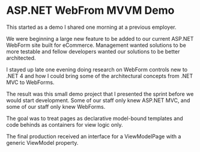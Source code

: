 ASP.NET WebFrom MVVM Demo
=========================

This started as a demo I shared one morning at a previous employer.

We were beginning a large new feature to be added to our current ASP.NET
WebForm site built for eCommerce. Management wanted solutions to be more
testable and fellow developers wanted our solutions to be better architected.

I stayed up late one evening doing research on WebForm controls new to .NET 4
and how I could bring some of the architectural concepts from .NET MVC to 
WebForms.

The result was this small demo project that I presented the sprint before we
would start development. Some of our staff only knew ASP.NET MVC, and some of
our staff only knew WebForms.

The goal was to treat pages as declarative model-bound templates and code
behinds as containers for view logic only.

The final production received an interface for a ViewModelPage with a generic
ViewModel property.
